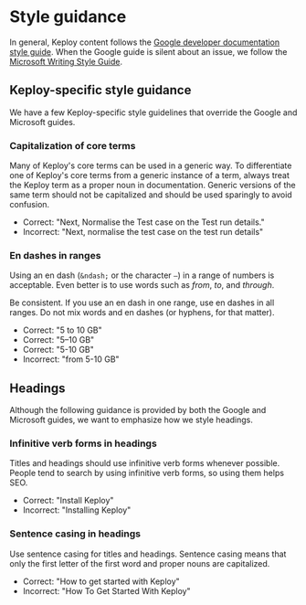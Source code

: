 # Style guidance

In general, Keploy content follows the [Google developer documentation style guide](https://developers.google.com/style).
When the Google guide is silent about an issue, we follow the [Microsoft Writing Style Guide](https://docs.microsoft.com/en-us/style-guide/welcome/).

## Keploy-specific style guidance

We have a few Keploy-specific style guidelines that override the Google and Microsoft guides.

### Capitalization of core terms

Many of Keploy's core terms can be used in a generic way.
To differentiate one of Keploy's core terms from a generic instance of a term, always treat the Keploy term as a proper noun in documentation.
Generic versions of the same term should not be capitalized and should be used sparingly to avoid confusion.

- Correct: "Next, Normalise the Test case on the Test run details."
- Incorrect: "Next, normalise the test case on the test run details"

### En dashes in ranges

Using an en dash (`&ndash;` or the character `–`) in a range of numbers is acceptable.
Even better is to use words such as _from_, _to_, and _through_.

Be consistent.
If you use an en dash in one range, use en dashes in all ranges.
Do not mix words and en dashes (or hyphens, for that matter).

- Correct: "5 to 10 GB"
- Correct: "5–10 GB"
- Correct: "5-10 GB"
- Incorrect: "from 5-10 GB"

## Headings

Although the following guidance is provided by both the Google and Microsoft guides, we want to emphasize how we style headings.

### Infinitive verb forms in headings

Titles and headings should use infinitive verb forms whenever possible. People tend to search by using infinitive verb forms, so using them helps SEO.

- Correct: "Install Keploy"
- Incorrect: "Installing Keploy"

### Sentence casing in headings

Use sentence casing for titles and headings.
Sentence casing means that only the first letter of the first word and proper nouns are capitalized.

- Correct: "How to get started with Keploy"
- Incorrect: "How To Get Started With Keploy"
